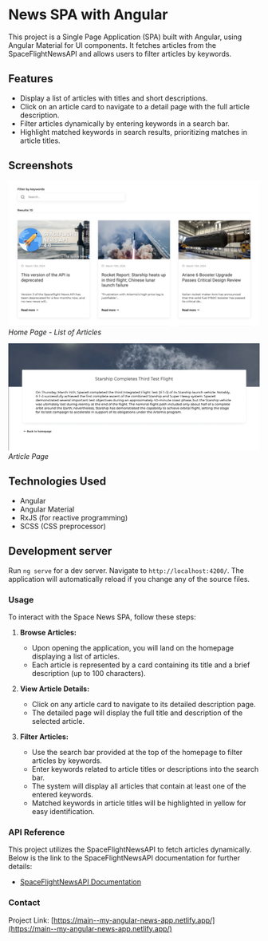 # News SPA with Angular

This project is a Single Page Application (SPA) built with Angular, using Angular Material for UI components. It fetches articles from the SpaceFlightNewsAPI and allows users to filter articles by keywords.

## Features

- Display a list of articles with titles and short descriptions.
- Click on an article card to navigate to a detail page with the full article description.
- Filter articles dynamically by entering keywords in a search bar.
- Highlight matched keywords in search results, prioritizing matches in article titles.

## Screenshots

![Home Page](./screenshots/home-page.png)
_Home Page - List of Articles_

![Article Detail Page](./screenshots/article-page.png)
_Article Page_

## Technologies Used

- Angular
- Angular Material
- RxJS (for reactive programming)
- SCSS (CSS preprocessor)

## Development server

Run `ng serve` for a dev server. Navigate to `http://localhost:4200/`. The application will automatically reload if you change any of the source files.

### Usage

To interact with the Space News SPA, follow these steps:

1. **Browse Articles:**

   - Upon opening the application, you will land on the homepage displaying a list of articles.
   - Each article is represented by a card containing its title and a brief description (up to 100 characters).

2. **View Article Details:**

   - Click on any article card to navigate to its detailed description page.
   - The detailed page will display the full title and description of the selected article.

3. **Filter Articles:**
   - Use the search bar provided at the top of the homepage to filter articles by keywords.
   - Enter keywords related to article titles or descriptions into the search bar.
   - The system will display all articles that contain at least one of the entered keywords.
   - Matched keywords in article titles will be highlighted in yellow for easy identification.

### API Reference

This project utilizes the SpaceFlightNewsAPI to fetch articles dynamically. Below is the link to the SpaceFlightNewsAPI documentation for further details:

- [SpaceFlightNewsAPI Documentation](https://spaceflightnewsapi.net/)

### Contact
Project Link: [https://main--my-angular-news-app.netlify.app/](https://main--my-angular-news-app.netlify.app/)
